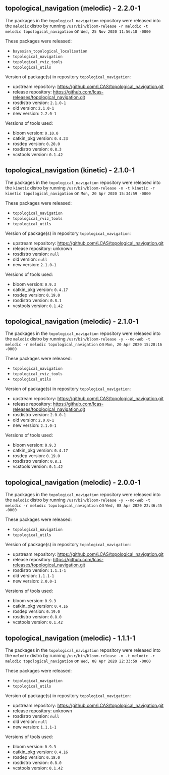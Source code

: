 ## topological_navigation (melodic) - 2.2.0-1

The packages in the `topological_navigation` repository were released into the `melodic` distro by running `/usr/bin/bloom-release -r melodic -t melodic topological_navigation` on `Wed, 25 Nov 2020 11:56:18 -0000`

These packages were released:
- `bayesian_topological_localisation`
- `topological_navigation`
- `topological_rviz_tools`
- `topological_utils`

Version of package(s) in repository `topological_navigation`:

- upstream repository: https://github.com/LCAS/topological_navigation.git
- release repository: https://github.com/lcas-releases/topological_navigation.git
- rosdistro version: `2.1.0-1`
- old version: `2.1.0-1`
- new version: `2.2.0-1`

Versions of tools used:

- bloom version: `0.10.0`
- catkin_pkg version: `0.4.23`
- rosdep version: `0.20.0`
- rosdistro version: `0.8.3`
- vcstools version: `0.1.42`


## topological_navigation (kinetic) - 2.1.0-1

The packages in the `topological_navigation` repository were released into the `kinetic` distro by running `/usr/bin/bloom-release -n -t kinetic -r kinetic topological_navigation` on `Mon, 20 Apr 2020 15:34:59 -0000`

These packages were released:
- `topological_navigation`
- `topological_rviz_tools`
- `topological_utils`

Version of package(s) in repository `topological_navigation`:

- upstream repository: https://github.com/LCAS/topological_navigation.git
- release repository: unknown
- rosdistro version: `null`
- old version: `null`
- new version: `2.1.0-1`

Versions of tools used:

- bloom version: `0.9.3`
- catkin_pkg version: `0.4.17`
- rosdep version: `0.19.0`
- rosdistro version: `0.8.1`
- vcstools version: `0.1.42`


## topological_navigation (melodic) - 2.1.0-1

The packages in the `topological_navigation` repository were released into the `melodic` distro by running `/usr/bin/bloom-release -y --no-web -t melodic -r melodic topological_navigation` on `Mon, 20 Apr 2020 15:28:16 -0000`

These packages were released:
- `topological_navigation`
- `topological_rviz_tools`
- `topological_utils`

Version of package(s) in repository `topological_navigation`:

- upstream repository: https://github.com/LCAS/topological_navigation.git
- release repository: https://github.com/lcas-releases/topological_navigation.git
- rosdistro version: `2.0.0-1`
- old version: `2.0.0-1`
- new version: `2.1.0-1`

Versions of tools used:

- bloom version: `0.9.3`
- catkin_pkg version: `0.4.17`
- rosdep version: `0.19.0`
- rosdistro version: `0.8.1`
- vcstools version: `0.1.42`


## topological_navigation (melodic) - 2.0.0-1

The packages in the `topological_navigation` repository were released into the `melodic` distro by running `/usr/bin/bloom-release -y --no-web -t melodic -r melodic topological_navigation` on `Wed, 08 Apr 2020 22:46:45 -0000`

These packages were released:
- `topological_navigation`
- `topological_utils`

Version of package(s) in repository `topological_navigation`:

- upstream repository: https://github.com/LCAS/topological_navigation.git
- release repository: https://github.com/lcas-releases/topological_navigation.git
- rosdistro version: `1.1.1-1`
- old version: `1.1.1-1`
- new version: `2.0.0-1`

Versions of tools used:

- bloom version: `0.9.3`
- catkin_pkg version: `0.4.16`
- rosdep version: `0.19.0`
- rosdistro version: `0.8.0`
- vcstools version: `0.1.42`


## topological_navigation (melodic) - 1.1.1-1

The packages in the `topological_navigation` repository were released into the `melodic` distro by running `/usr/bin/bloom-release -n -t melodic -r melodic topological_navigation` on `Wed, 08 Apr 2020 22:33:59 -0000`

These packages were released:
- `topological_navigation`
- `topological_utils`

Version of package(s) in repository `topological_navigation`:

- upstream repository: https://github.com/LCAS/topological_navigation.git
- release repository: unknown
- rosdistro version: `null`
- old version: `null`
- new version: `1.1.1-1`

Versions of tools used:

- bloom version: `0.9.3`
- catkin_pkg version: `0.4.16`
- rosdep version: `0.18.0`
- rosdistro version: `0.8.0`
- vcstools version: `0.1.42`


